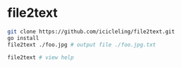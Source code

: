 # file2text

``` bash
git clone https://github.com/icicleling/file2text.git
go install
file2text ./foo.jpg # output file ./foo.jpg.txt
```

``` bash
file2text # view help
```